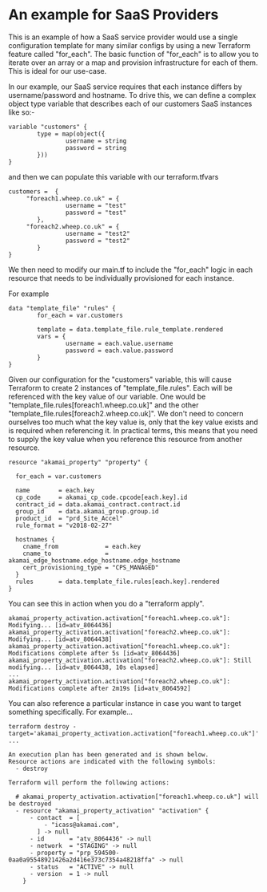 # An example for SaaS Providers

This is an example of how a SaaS service provider would use a single configuration template for many similar configs by using a new Terraform feature called "for_each". The basic function of "for_each" is to allow you to iterate over an array or a map and provision infrastructure for each of them. This is ideal for our use-case. 

In our example, our SaaS service requires that each instance differs by username/password and hostname. To drive this, we can define a complex object type variable that describes each of our customers SaaS instances like so:-

```
variable "customers" {
        type = map(object({
                username = string
                password = string
        }))
}
```

and then we can populate this variable with our terraform.tfvars

```
customers =  {
     "foreach1.wheep.co.uk" = {
                username = "test"
                password = "test"
        },
     "foreach2.wheep.co.uk" = {
                username = "test2"
                password = "test2"
        }
}
```

We then need to modify our main.tf to include the "for_each" logic in each resource that needs to be individually provisioned for each instance.

For example

```
data "template_file" "rules" {
        for_each = var.customers

        template = data.template_file.rule_template.rendered
        vars = {
                username = each.value.username
                password = each.value.password
        }
}
```

Given our configuration for the "customers" variable, this will cause Terraform to create 2 instances of "template_file.rules". Each will be referenced with the key value of our variable. One would be "template_file.rules[foreach1.wheep.co.uk]" and the other "template_file.rules[foreach2.wheep.co.uk]". We don't need to concern ourselves too much what the key value is, only that the key value exists and is required when referencing it. In practical terms, this means that you need to supply the key value when you reference this resource from another resource.

```
resource "akamai_property" "property" {

  for_each = var.customers

  name        = each.key
  cp_code     = akamai_cp_code.cpcode[each.key].id
  contract_id = data.akamai_contract.contract.id
  group_id    = data.akamai_group.group.id
  product_id  = "prd_Site_Accel"
  rule_format = "v2018-02-27"

  hostnames {
    cname_from             = each.key
    cname_to               = akamai_edge_hostname.edge_hostname.edge_hostname
    cert_provisioning_type = "CPS_MANAGED"
  }  
  rules       = data.template_file.rules[each.key].rendered
}
```

You can see this in action when you do a "terraform apply".

```
akamai_property_activation.activation["foreach1.wheep.co.uk"]: Modifying... [id=atv_8064436]
akamai_property_activation.activation["foreach2.wheep.co.uk"]: Modifying... [id=atv_8064438]
akamai_property_activation.activation["foreach1.wheep.co.uk"]: Modifications complete after 5s [id=atv_8064436]
akamai_property_activation.activation["foreach2.wheep.co.uk"]: Still modifying... [id=atv_8064438, 10s elapsed]
...
akamai_property_activation.activation["foreach2.wheep.co.uk"]: Modifications complete after 2m19s [id=atv_8064592]
```

You can also reference a particular instance in case you want to target something specifically. For example...

```
terraform destroy -target='akamai_property_activation.activation["foreach1.wheep.co.uk"]'
...

An execution plan has been generated and is shown below.
Resource actions are indicated with the following symbols:
  - destroy

Terraform will perform the following actions:

  # akamai_property_activation.activation["foreach1.wheep.co.uk"] will be destroyed
  - resource "akamai_property_activation" "activation" {
      - contact  = [
          - "icass@akamai.com",
        ] -> null
      - id       = "atv_8064436" -> null
      - network  = "STAGING" -> null
      - property = "prp_594500-0aa0a95548921426a2d416e373c7354a48218ffa" -> null
      - status   = "ACTIVE" -> null
      - version  = 1 -> null
    }
```

